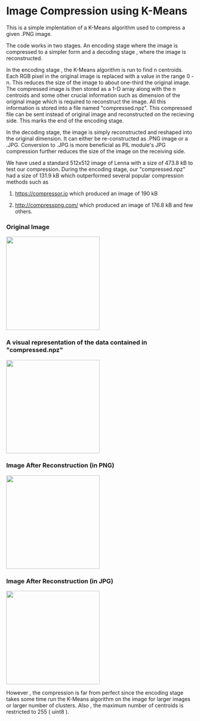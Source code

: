 # Image Compression using K-Means

This is a simple implentation of a K-Means algorithm used to compress a given .PNG image.

The code works in two stages. An encoding stage where the image is compressed to a simpler form and a decoding stage , where the image is reconstructed.

In the encoding stage , the K-Means algorithm is run to find n centroids. Each RGB pixel in the original image is replaced with a value in the range 0 - n. This reduces the size of the image to about one-third the original image. The compressed image is then stored as a 1-D array along with the n centroids and some other crucial information such as dimension of the original image which is required to reconstruct the image. All this information is stored into a file named "compressed.npz". This compressed file can be sent instead of original image and reconstructed on the recieving side. This marks the end of the encoding stage.

In the decoding stage, the image is simply reconstructed and reshaped into the original dimension. It can either be re-constructed as .PNG image or a .JPG. Conversion to .JPG is more beneficial as PIL module's JPG compression further reduces the size of the image on the receiving side. 


We have used a standard 512x512 image of Lenna with a size of 473.8 kB to test our compression. During the encoding stage, our "compressed.npz" had a size of 131.9 kB which outperformed several popular compression methods such as 

1. https://compressor.io which produced an image of 190 kB

2. http://compresspng.com/ which produced an image of 176.8 kB and few others.


### Original Image

<img src="https://github.com/PaiAkshay998/ImageCompression/blob/master/Lenna.png?raw=true" width="250px" height="250px">

### A visual representation of the data contained in "compressed.npz"

<img src="https://github.com/PaiAkshay998/ImageCompression/blob/master/Visual_representation_of_compressed_file.png?raw=true" width="250px" height="250px">


### Image After Reconstruction (in PNG)

<img src="https://github.com/PaiAkshay998/ImageCompression/blob/master/PNG_reconstruction.png?raw=true" width="250px" height="250px">


### Image After Reconstruction (in JPG)

<img src="https://github.com/PaiAkshay998/ImageCompression/blob/master/JPG_reconstruction.jpg?raw=true" width="250px" height="250px">

However , the compression is far from perfect since the encoding stage takes some time run the K-Means algorithm on the image for larger images or larger number of clusters. Also , the maximum number of centroids is restricted to 255 ( uint8 ).
